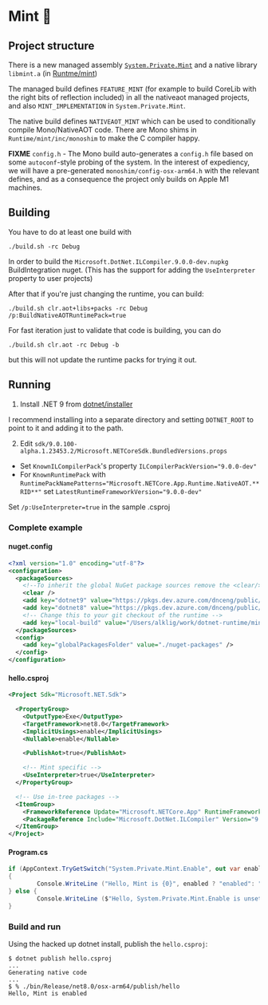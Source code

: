 # Mint 🍃

## Project structure

There is a new managed assembly [`System.Private.Mint`](../System.Private.Mint/src/) and a native library `libmint.a` (in [Runtme/mint](../Runtime/mint/))

The managed build defines `FEATURE_MINT` (for example to build CoreLib with the right bits of reflection included) in all the nativeaot managed projects, and also `MINT_IMPLEMENTATION` in `System.Private.Mint`.

The native build defines `NATIVEAOT_MINT` which can be used to conditionally compile Mono/NativeAOT code.  There are Mono shims
in `Runtime/mint/inc/monoshim` to make the C compiler happy.

**FIXME** `config.h` - The Mono build auto-generates a `config.h` file based on some `autoconf`-style probing of the system.  In the interest of expediency, we will have a pre-generated `monoshim/config-osx-arm64.h` with the relevant defines, and as a consequence
the project only builds on Apple M1 machines.

## Building

You have to do at least one build with
```
./build.sh -rc Debug
```

In order to build the `Microsoft.DotNet.ILCompiler.9.0.0-dev.nupkg` BuildIntegration nuget.  (This has the support for adding the `UseInterpreter` property to user projects)

After that if you're just changing the runtime, you can build:

```console
./build.sh clr.aot+libs+packs -rc Debug /p:BuildNativeAOTRuntimePack=true
```

For fast iteration just to validate that code is building, you can do

```
./build.sh clr.aot -rc Debug -b
```

but this will not update the runtime packs for trying it out.

## Running

1. Install .NET 9 from [dotnet/installer](https://github.com/dotnet/installer)

I recommend installing into a separate directory and setting `DOTNET_ROOT` to point to it and adding it to the path.

2. Edit `sdk/9.0.100-alpha.1.23453.2/Microsoft.NETCoreSdk.BundledVersions.props`
  - Set `KnownILCompilerPack`'s property `ILCompilerPackVersion="9.0.0-dev"`
  - For `KnownRuntimePack` with `RuntimePackNamePatterns="Microsoft.NETCore.App.Runtime.NativeAOT.**RID**"`
    set `LatestRuntimeFrameworkVersion="9.0.0-dev"`

Set `/p:UseInterpreter=true` in the sample .csproj

### Complete example

#### nuget.config

```xml
<?xml version="1.0" encoding="utf-8"?>
<configuration>
  <packageSources>
    <!--To inherit the global NuGet package sources remove the <clear/> line below -->
    <clear />
    <add key="dotnet9" value="https://pkgs.dev.azure.com/dnceng/public/_packaging/dotnet9/nuget/v3/index.json" />
    <add key="dotnet8" value="https://pkgs.dev.azure.com/dnceng/public/_packaging/dotnet8/nuget/v3/index.json" />
    <!-- Change this to your git checkout of the runtime -->
    <add key="local-build" value="/Users/alklig/work/dotnet-runtime/mint/artifacts/packages/Debug/Shipping/" />
  </packageSources>
  <config>
    <add key="globalPackagesFolder" value="./nuget-packages" />
  </config>
</configuration>
```

#### hello.csproj

```xml
<Project Sdk="Microsoft.NET.Sdk">

  <PropertyGroup>
    <OutputType>Exe</OutputType>
    <TargetFramework>net8.0</TargetFramework>
    <ImplicitUsings>enable</ImplicitUsings>
    <Nullable>enable</Nullable>

    <PublishAot>true</PublishAot>

    <!-- Mint specific -->
    <UseInterpreter>true</UseInterpreter>
  </PropertyGroup>

  <!-- Use in-tree packages -->
  <ItemGroup>
    <FrameworkReference Update="Microsoft.NETCore.App" RuntimeFrameworkVersion="9.0.0-dev" />
    <PackageReference Include="Microsoft.DotNet.ILCompiler" Version="9.0.0-dev" />
  </ItemGroup>
</Project>
```

#### Program.cs

```csharp
if (AppContext.TryGetSwitch("System.Private.Mint.Enable", out var enabled))
{
        Console.WriteLine ("Hello, Mint is {0}", enabled ? "enabled": "disabled");
} else {
        Console.WriteLine ($"Hello, System.Private.Mint.Enable is unset");
}
```

### Build and run

Using the hacked up dotnet install, publish the `hello.csproj`:

```console
$ dotnet publish hello.csproj
...
Generating native code
...
$ % ./bin/Release/net8.0/osx-arm64/publish/hello
Hello, Mint is enabled
```
